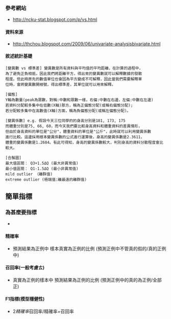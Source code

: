 ### 參考網站
- http://ncku-stat.blogspot.com/p/vs.html

#### 資料來源
- http://thchou.blogspot.com/2009/06/univariate-analysisbivariate.html

#### 敘述統計基礎
```
[變異數 vs 標準差] 變異數是所有資料與平均值的平均距離，在計算的過程中，
為了避免正負相抵，因此我們將距離平方，得出來的變異數就可以解釋數據的發散
程度。但此時原先的數值單位也會因為平方變成不可解釋，因此當我們需要解釋單
位時，會將變異數開根號，得出標準差，其單位就可以用來解釋。

[偏態] 
Y軸為數量(peak為眾數，對稱:中數和眾數一樣，右偏:中數在右邊，左偏:中數在左邊)
若資料分配較多集中在低數(X軸)那方，稱為正偏態分配(或稱右偏態分配); 
若分配較多集中在高數值(X軸)方面，稱為負偏態分配(或稱左偏態分配)。

[變異係數] e.g. 假設今天三位同學的的身高分別是181, 173, 175 
而體重分別是75, 66, 60，而今天我們要比較身高資料和體重資料的差異情形，
但由於身高資料的單位是"公分"，體重資料的單位是"公斤"，此時就可以利用變異係數
進行比較。這邊採用樣本變異係數的公式進行運算後，身高的變異係數是2.3611，
體重的變異係數是1.2684。有此可得知，身高的變異係數較大，判別身高的資料分散程度會比較大。

[合鬚圖]
最大值區間： Q3+1.5ΔQ (最大非異常值)
最小值區間： Q1-1.5ΔQ (最小非異常值)
mild outlier （離群值)
extreme outlier (極端值:離最遠的離群值)
```
## 簡單指標
### 為甚麼要指標
- 
#### 精確率
- 預測結果為正例中 樣本真實為正例的比例 (預測正例中不管真的假的/真的正例中)
#### 召回率(一般考慮ㄊ)
- 真實為正例的樣本中 預測結果為正例的比例 (預測正例中的真的為正例/全部正)
#### F1指標(模型穩健性)
- 2*精確率*召回率/精確率+召回率
